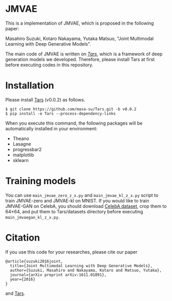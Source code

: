 # JMVAE

This is a implementation of JMVAE, which is proposed in the following paper:

Masahiro Suzuki, Kotaro Nakayama, Yutaka Matsuo, "Joint Multimodal Learning with Deep Generative Models".

The main code of JMVAE is written on *[Tars](https://github.com/masa-su/Tars)*, which is a framework of deep generation models we developed. Therefore, please install Tars at first before executing codes in this repository.

# Installation
Please install [Tars](https://github.com/masa-su/Tars) (v0.0.2) as follows.
```
$ git clone https://github.com/masa-su/Tars.git -b v0.0.2
$ pip install -e Tars --process-dependency-links
```
When you execute this command, the following packages will be automatically installed in your environment:

* Theano
* Lasagne
* progressbar2
* matplotlib
* sklearn

# Training models
You can use ```main_jmvae_zero_z_x.py``` and ```main_jmvae_kl_z_x.py``` script to train JMVAE-zero and JMVAE-kl on MNIST.
If you would like to train JMVAE-GAN on CelebA, you should download [CelebA dataset](http://mmlab.ie.cuhk.edu.hk/projects/CelebA.html), crop them to 64×64, and put them to Tars/datasets directory before executing ```main_jmvaegan_kl_z_x.py```.

# Citation
If you use this code for your researches, please cite our paper
```
@article{suzuki2016joint,
  title={Joint Multimodal Learning with Deep Generative Models},
  author={Suzuki, Masahiro and Nakayama, Kotaro and Matsuo, Yutaka},
  journal={arXiv preprint arXiv:1611.01891},
  year={2016}
}
```
and [Tars](https://github.com/masa-su/Tars).
